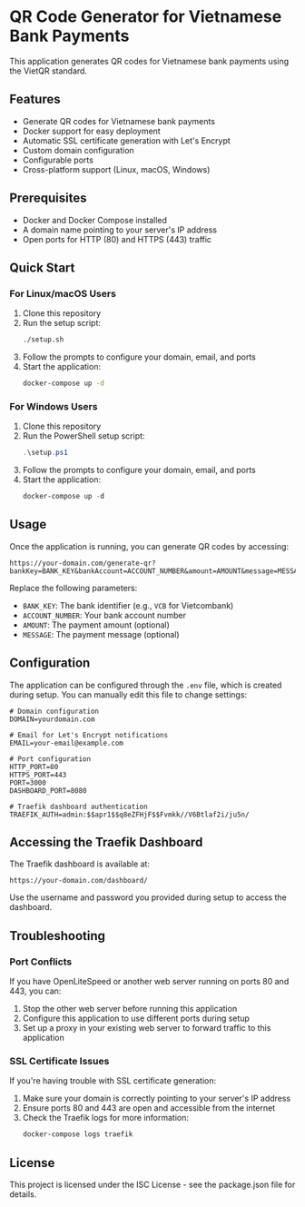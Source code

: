 # QR Code Generator for Vietnamese Bank Payments

This application generates QR codes for Vietnamese bank payments using the VietQR standard.

## Features

- Generate QR codes for Vietnamese bank payments
- Docker support for easy deployment
- Automatic SSL certificate generation with Let's Encrypt
- Custom domain configuration
- Configurable ports
- Cross-platform support (Linux, macOS, Windows)

## Prerequisites

- Docker and Docker Compose installed
- A domain name pointing to your server's IP address
- Open ports for HTTP (80) and HTTPS (443) traffic

## Quick Start

### For Linux/macOS Users

1. Clone this repository
2. Run the setup script:
   ```bash
   ./setup.sh
   ```
3. Follow the prompts to configure your domain, email, and ports
4. Start the application:
   ```bash
   docker-compose up -d
   ```

### For Windows Users

1. Clone this repository
2. Run the PowerShell setup script:
   ```powershell
   .\setup.ps1
   ```
3. Follow the prompts to configure your domain, email, and ports
4. Start the application:
   ```powershell
   docker-compose up -d
   ```

## Usage

Once the application is running, you can generate QR codes by accessing:

```
https://your-domain.com/generate-qr?bankKey=BANK_KEY&bankAccount=ACCOUNT_NUMBER&amount=AMOUNT&message=MESSAGE
```

Replace the following parameters:
- `BANK_KEY`: The bank identifier (e.g., `VCB` for Vietcombank)
- `ACCOUNT_NUMBER`: Your bank account number
- `AMOUNT`: The payment amount (optional)
- `MESSAGE`: The payment message (optional)

## Configuration

The application can be configured through the `.env` file, which is created during setup. You can manually edit this file to change settings:

```
# Domain configuration
DOMAIN=yourdomain.com

# Email for Let's Encrypt notifications
EMAIL=your-email@example.com

# Port configuration
HTTP_PORT=80
HTTPS_PORT=443
PORT=3000
DASHBOARD_PORT=8080

# Traefik dashboard authentication
TRAEFIK_AUTH=admin:$$apr1$$q8eZFHjF$$Fvmkk//V6Btlaf2i/ju5n/
```

## Accessing the Traefik Dashboard

The Traefik dashboard is available at:

```
https://your-domain.com/dashboard/
```

Use the username and password you provided during setup to access the dashboard.

## Troubleshooting

### Port Conflicts

If you have OpenLiteSpeed or another web server running on ports 80 and 443, you can:

1. Stop the other web server before running this application
2. Configure this application to use different ports during setup
3. Set up a proxy in your existing web server to forward traffic to this application

### SSL Certificate Issues

If you're having trouble with SSL certificate generation:

1. Make sure your domain is correctly pointing to your server's IP address
2. Ensure ports 80 and 443 are open and accessible from the internet
3. Check the Traefik logs for more information:
   ```bash
   docker-compose logs traefik
   ```

## License

This project is licensed under the ISC License - see the package.json file for details.